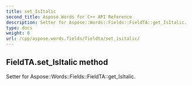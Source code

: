 ```yaml
---
title: set_IsItalic
second_title: Aspose.Words for C++ API Reference
description: Setter for Aspose::Words::Fields::FieldTA::get_IsItalic. 
type: docs
weight: 0
url: /cpp/aspose.words.fields/fieldta/set_isitalic/
---
```

## FieldTA.set_IsItalic method


Setter for Aspose::Words::Fields::FieldTA::get_IsItalic. 

